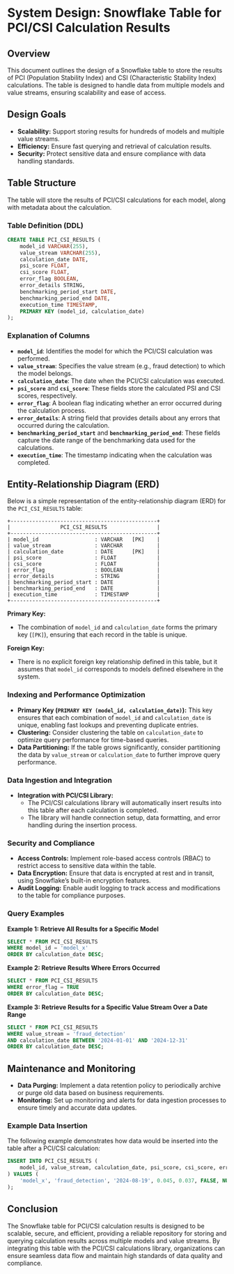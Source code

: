 
# System Design: Snowflake Table for PCI/CSI Calculation Results

## Overview
This document outlines the design of a Snowflake table to store the results of PCI (Population Stability Index) and CSI (Characteristic Stability Index) calculations. The table is designed to handle data from multiple models and value streams, ensuring scalability and ease of access.

## Design Goals
- **Scalability:** Support storing results for hundreds of models and multiple value streams.
- **Efficiency:** Ensure fast querying and retrieval of calculation results.
- **Security:** Protect sensitive data and ensure compliance with data handling standards.

## Table Structure
The table will store the results of PCI/CSI calculations for each model, along with metadata about the calculation.

### Table Definition (DDL)
```sql
CREATE TABLE PCI_CSI_RESULTS (
    model_id VARCHAR(255),
    value_stream VARCHAR(255),
    calculation_date DATE,
    psi_score FLOAT,
    csi_score FLOAT,
    error_flag BOOLEAN,
    error_details STRING,
    benchmarking_period_start DATE,
    benchmarking_period_end DATE,
    execution_time TIMESTAMP,
    PRIMARY KEY (model_id, calculation_date)
);
```

### Explanation of Columns
- **`model_id`**: Identifies the model for which the PCI/CSI calculation was performed.
- **`value_stream`**: Specifies the value stream (e.g., fraud detection) to which the model belongs.
- **`calculation_date`**: The date when the PCI/CSI calculation was executed.
- **`psi_score`** and **`csi_score`**: These fields store the calculated PSI and CSI scores, respectively.
- **`error_flag`**: A boolean flag indicating whether an error occurred during the calculation process.
- **`error_details`**: A string field that provides details about any errors that occurred during the calculation.
- **`benchmarking_period_start`** and **`benchmarking_period_end`**: These fields capture the date range of the benchmarking data used for the calculations.
- **`execution_time`**: The timestamp indicating when the calculation was completed.

## Entity-Relationship Diagram (ERD)

Below is a simple representation of the entity-relationship diagram (ERD) for the `PCI_CSI_RESULTS` table:

```plaintext
+-----------------------------------------------+
|                PCI_CSI_RESULTS                |
+-----------------------------------------------+
| model_id                  : VARCHAR   [PK]    |
| value_stream              : VARCHAR           |
| calculation_date          : DATE      [PK]    |
| psi_score                 : FLOAT             |
| csi_score                 : FLOAT             |
| error_flag                : BOOLEAN           |
| error_details             : STRING            |
| benchmarking_period_start : DATE              |
| benchmarking_period_end   : DATE              |
| execution_time            : TIMESTAMP         |
+-----------------------------------------------+
```

**Primary Key:**
- The combination of `model_id` and `calculation_date` forms the primary key (`[PK]`), ensuring that each record in the table is unique.

**Foreign Key:**
- There is no explicit foreign key relationship defined in this table, but it assumes that `model_id` corresponds to models defined elsewhere in the system.

### Indexing and Performance Optimization
- **Primary Key (`PRIMARY KEY (model_id, calculation_date)`):** This key ensures that each combination of `model_id` and `calculation_date` is unique, enabling fast lookups and preventing duplicate entries.
- **Clustering:** Consider clustering the table on `calculation_date` to optimize query performance for time-based queries.
- **Data Partitioning:** If the table grows significantly, consider partitioning the data by `value_stream` or `calculation_date` to further improve query performance.

### Data Ingestion and Integration
- **Integration with PCI/CSI Library:**
  - The PCI/CSI calculations library will automatically insert results into this table after each calculation is completed.
  - The library will handle connection setup, data formatting, and error handling during the insertion process.

### Security and Compliance
- **Access Controls:** Implement role-based access controls (RBAC) to restrict access to sensitive data within the table.
- **Data Encryption:** Ensure that data is encrypted at rest and in transit, using Snowflake’s built-in encryption features.
- **Audit Logging:** Enable audit logging to track access and modifications to the table for compliance purposes.

### Query Examples
**Example 1: Retrieve All Results for a Specific Model**
```sql
SELECT * FROM PCI_CSI_RESULTS
WHERE model_id = 'model_x'
ORDER BY calculation_date DESC;
```

**Example 2: Retrieve Results Where Errors Occurred**
```sql
SELECT * FROM PCI_CSI_RESULTS
WHERE error_flag = TRUE
ORDER BY calculation_date DESC;
```

**Example 3: Retrieve Results for a Specific Value Stream Over a Date Range**
```sql
SELECT * FROM PCI_CSI_RESULTS
WHERE value_stream = 'fraud_detection'
AND calculation_date BETWEEN '2024-01-01' AND '2024-12-31'
ORDER BY calculation_date DESC;
```

## Maintenance and Monitoring
- **Data Purging:** Implement a data retention policy to periodically archive or purge old data based on business requirements.
- **Monitoring:** Set up monitoring and alerts for data ingestion processes to ensure timely and accurate data updates.

### Example Data Insertion
The following example demonstrates how data would be inserted into the table after a PCI/CSI calculation:

```sql
INSERT INTO PCI_CSI_RESULTS (
    model_id, value_stream, calculation_date, psi_score, csi_score, error_flag, error_details, benchmarking_period_start, benchmarking_period_end, execution_time
) VALUES (
    'model_x', 'fraud_detection', '2024-08-19', 0.045, 0.037, FALSE, NULL, '2024-07-01', '2024-07-31', '2024-08-19T02:00:00Z'
);
```

## Conclusion
The Snowflake table for PCI/CSI calculation results is designed to be scalable, secure, and efficient, providing a reliable repository for storing and querying calculation results across multiple models and value streams. By integrating this table with the PCI/CSI calculations library, organizations can ensure seamless data flow and maintain high standards of data quality and compliance.
